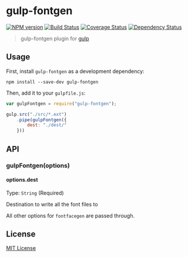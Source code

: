 # gulp-fontgen

[![NPM version][npm-image]][npm-url] [![Build Status][travis-image]][travis-url]  [![Coverage Status][coveralls-image]][coveralls-url] [![Dependency Status][depstat-image]][depstat-url]

> gulp-fontgen plugin for [gulp](https://github.com/wearefractal/gulp)

## Usage

First, install `gulp-fontgen` as a development dependency:

```shell
npm install --save-dev gulp-fontgen
```

Then, add it to your `gulpfile.js`:

```javascript
var gulpFontgen = require("gulp-fontgen");

gulp.src("./src/*.ext")
    .pipe(gulpFontgen({
        dest: "./dest/"
    }))
```

## API

### gulpFontgen(options)

#### options.dest
Type: `String` (Required)

Destination to write all the font files to

All other options for `fontfacegen` are passed through.

## License

[MIT License](http://en.wikipedia.org/wiki/MIT_License)

[npm-url]: https://npmjs.org/package/gulp-fontgen
[npm-image]: https://badge.fury.io/js/gulp-fontgen.png

[travis-url]: http://travis-ci.org/agentk/gulp-fontgen
[travis-image]: https://secure.travis-ci.org/agentk/gulp-fontgen.png?branch=master

[coveralls-url]: https://coveralls.io/r/agentk/gulp-fontgen
[coveralls-image]: https://coveralls.io/repos/agentk/gulp-fontgen/badge.png

[depstat-url]: https://david-dm.org/agentk/gulp-fontgen
[depstat-image]: https://david-dm.org/agentk/gulp-fontgen.png

